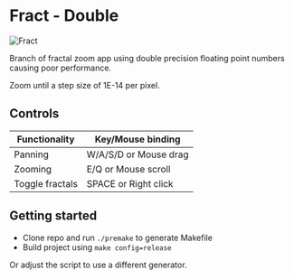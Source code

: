 # Fract - Double

![Fract](https://github.com/erikrl2/Fract/assets/92889691/dddd6d3a-08f8-4f7f-9e35-62d74d983c06)


Branch of fractal zoom app using double precision floating point numbers causing poor performance.

Zoom until a step size of 1E-14 per pixel. 

## Controls

| Functionality    | Key/Mouse binding     |
| ---------------- | --------------------- |
| Panning          | W/A/S/D or Mouse drag |
| Zooming          | E/Q or Mouse scroll   |
| Toggle fractals  | SPACE or Right click  |

## Getting started

- Clone repo and run `./premake` to generate Makefile
- Build project using `make config=release`

Or adjust the script to use a different generator.
